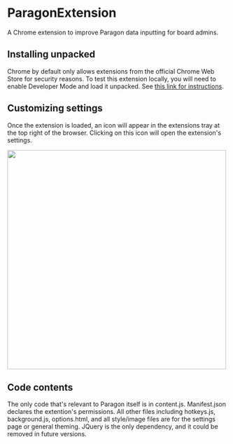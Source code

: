 # ParagonExtension
A Chrome extension to improve Paragon data inputting for board admins.

## Installing unpacked
Chrome by default only allows extensions from the official Chrome Web Store for security reasons. To test this extension locally, you will need to enable Developer Mode and load it unpacked. See [this link for instructions](https://webkul.com/blog/how-to-install-the-unpacked-extension-in-chrome/).

## Customizing settings
Once the extension is loaded, an icon will appear in the extensions tray at the top right of the browser. Clicking on this icon will open the extension's settings.

<img src="https://i.imgur.com/NPbJdxJ.png" width="500px"/>

## Code contents
The only code that's relevant to Paragon itself is in content.js. Manifest.json declares the extention's permissions. All  other files including hotkeys.js, background.js, options.html, and all style/image files are for the settings page or general theming. JQuery is the only dependency, and it could be removed in future versions.
